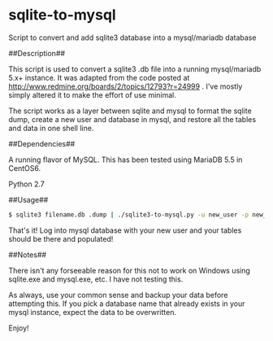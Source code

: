 sqlite-to-mysql
===============

Script to convert and add sqlite3 database into a mysql/mariadb database

##Description##

This script is used to convert a sqlite3 .db file into a running mysql/mariadb 5.x+ instance.  It was adapted from the code posted at http://www.redmine.org/boards/2/topics/12793?r=24999 .  I've mostly simply altered it to make the effort of use minimal.

The script works as a layer between sqlite and mysql to format the sqlite dump, create a new user and database in mysql, and restore all the tables and data in one shell line.

##Dependencies##

A running flavor of MySQL.  This has been tested using MariaDB 5.5 in CentOS6.

Python 2.7

##Usage##

```bash
$ sqlite3 filename.db .dump | ./sqlite3-to-mysql.py -u new_user -p new_password -d new_database | mysql -u root -p --default-character-set=utf8

```

That's it!  Log into mysql database with your new user and your tables should be there and populated!

##Notes##

There isn't any forseeable reason for this not to work on Windows using sqlite.exe and mysql.exe, etc.  I have not testing this.

As always, use your common sense and backup your data before attempting this.  If you pick a database name that already exists in your mysql instance, expect the data to be overwritten.

Enjoy!
